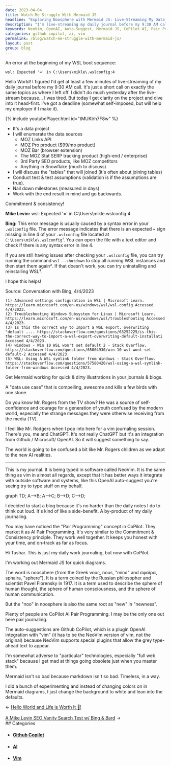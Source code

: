 ```yaml
---
date: 2023-04-04
title: Watch Me Struggle With Mermaid JS
headline: "Exploring Noosphere with Mermaid JS: Live-Streaming My Data Project Journey Before 9:30 AM Call"
description: "I'm live-streaming my daily journal before my 9:30 AM call. I'm using NeoVim, OpenAI auto-suggest, and Mermaid JS to work on a data project with a deadline. I'm also using CoPilot AI Pair Programming and Github CoPilot to help me out. I'm avoiding full web stack technologies and changing the background to white. Come join me on my journey as I explore noosphere and create quick diagrams with Mermaid!"
keywords: NeoVim, OpenAI, Auto-Suggest, Mermaid JS, CoPilot AI, Pair Programming, Github CoPilot, Noosphere, Data Sources, Join Tables, Tests and Assumptions, Milestones, Quick Diagrams, Full Web Stack, White Background
categories: github copilot, ai, vim
permalink: /blog/watch-me-struggle-with-mermaid-js/
layout: post
group: blog
---
```



An error at the beginning of my WSL boot sequence:

    wsl: Expected '=' in C:\Users\mikle\.wslconfig:4

Hello World! I figured I'd get at least a few minutes of live-streaming of my
daily journal before my 9:30 AM call. It's just a short call on exactly the
same topics as where I left off. I didn't do much yesterday after the
live-stream because... I was tired. But today I get clarity on the project and
dive into it head-first. I've got a deadline (somewhat self-imposed, but will
help my employer if I make it).

{% include youtubePlayer.html id="tMUKlrh7F8w" %}

- It's a data project
- I will enumerate the data sources
  - MOZ Links API
  - MOZ Pro product ($99/mo product)
  - MOZ Bar (browser extension)
  - The MOZ Stat SERP tracking product (high-end / enterprise)
  - 3rd Party SEO products, like MOZ competitors
  - Anything in Snowflake (much to discuss)
- I will discuss the "tables" that will joined (it's often about joining
  tables)
- Conduct test & test assumptions (validation is if the assumptions are true).
- Nail down milestones (measured in days)
- Work with the end result in mind and go backwards.

Commitment & consistency!

**Mike Levin:** wsl: Expected '=' in C:\Users\mikle\.wslconfig:4

**Bing:** This error message is usually caused by a syntax error in your
`.wslconfig` file. The error message indicates that there is an expected `=`
sign missing in line 4 of your `.wslconfig` file located at
`C:\Users\mikle\.wslconfig`¹. You can open the file with a text editor and
check if there is any syntax error in line 4.

If you are still having issues after checking your `.wslconfig` file, you can
try running the command `wsl --shutdown` to stop all running WSL instances and
then start them again³. If that doesn't work, you can try uninstalling and
reinstalling WSL³.

I hope this helps!

Source: Conversation with Bing, 4/4/2023

    (1) Advanced settings configuration in WSL | Microsoft Learn. https://learn.microsoft.com/en-us/windows/wsl/wsl-config Accessed 4/4/2023.
    (2) Troubleshooting Windows Subsystem for Linux | Microsoft Learn. https://learn.microsoft.com/en-us/windows/wsl/troubleshooting Accessed 4/4/2023.
    (3) Is this the correct way to Import a WSL export, overwriting "default .... https://stackoverflow.com/questions/63252225/is-this-the-correct-way-to-import-a-wsl-export-overwriting-default-installati Accessed 4/4/2023.
    (4) windows - Win 10 WSL won't set default 2 - Stack Overflow. https://stackoverflow.com/questions/65004930/win-10-wsl-wont-set-default-2 Accessed 4/4/2023.
    (5) WSL: Using A WSL symlink folder from Windows - Stack Overflow. https://stackoverflow.com/questions/57580420/wsl-using-a-wsl-symlink-folder-from-windows Accessed 4/4/2023.

Get Mermaid working for quick & dirty illustrations in your journals & blogs.

A "data use case" that is compelling, awesome and kills a few birds with one
stone.

Do you know Mr. Rogers from the TV show? He was a source of self-confidence and
courage for a generation of youth confused by the modern world, especially the
strange messages they were otherwise receiving from the media (TV).

I feel like Mr. Rodgers when I pop into here for a vim journaling session.
There's you, me and ChatGPT. It's not really ChatGPT but it's an integration
from Github / Microsoft/ OpenAI. So it will suggest something to say.

The world is going to be confused a bit like Mr. Rogers children as we adapt to
the new AI realities.

---

This is my journal. It is being typed in software called NeoVim. It is the same
thing as vim in almost all regards, except that it has better ways it integrate
with outside software and systems, like this OpenAI auto-suggest you're seeing
try to type stuff on my behalf.


<div class="mermaid">
  graph TD;
    A-->B;
    A-->C;
    B-->D;
    C-->D;
</div>


I decided to start a blog because it's no harder than the daily notes I do to
think out loud. It's kind of like a side-benefit. A by-product of my daily
journaling.

You may have noticed the "Pair Programming" concept in CoPilot. They market it
as AI Pair Programming. It's very similar to the Commitment & Consistency
principle. They work well together. It keeps you honest with your time, and
on-track as far as focus.

Hi Tushar. This is just my daily work journaling, but now with CoPilot.

I'm working out Mermaid JS for quick diagrams.

The word is noosphere (from the Greek νοος, nous, "mind" and σφαῖρα, sphaira,
"sphere"). It is a term coined by the Russian philosopher and scientist
Pavel Florensky in 1917. It is a term used to describe the sphere of human
thought, the sphere of human consciousness, and the sphere of human
communication.

But the "noo" in noosphere is also the same root as "new" in "newness".

Plenty of people are CoPilot AI Pair Programming. I may be the only one out
here pair journaling.

The auto-suggestions are Github CoPilot, which is a plugin OpenAI integration
with "vim" (it has to be the NeoVim version of vim, not the original) because
NeoVim supports special plugins that allow the grey type-ahead text to appear.

I'm somewhat adverse to "particular" technologies, especially "full web stack"
because I get mad at things going obsolete just when you master them.

Mermaid isn't so bad because markdown isn't so bad. Timeless, in a way.

I did a bunch of experimenting and instead of changing colors on in Mermaid
diagrams, I just change the background to white and lean into the defaults.


<div class="arrow-links"><div class="post-nav-prev"><span class="arrow">&larr;&nbsp;</span><a href="/blog/hello-world-and-life-is-worth-it/">Hello World and Life is Worth It 🦋!</a></div> &nbsp; <div class="post-nav-next"><a href="/blog/a-mike-levin-seo-vanity-search-test-w-bing-bard/">A Mike Levin SEO Vanity Search Test w/ Bing & Bard</a><span class="arrow">&nbsp;&rarr;</span></div></div>
## Categories

<ul>
<li><h4><a href='/github-copilot/'>Github Copilot</a></h4></li>
<li><h4><a href='/ai/'>AI</a></h4></li>
<li><h4><a href='/vim/'>Vim</a></h4></li></ul>